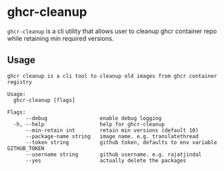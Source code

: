 # ghcr-cleanup

`ghcr-cleanup` is a cli utility that allows user to cleanup ghcr container repo while retaining min required versions.

## Usage

```
ghcr cleanup is a cli tool to cleanup old images from ghcr container registry

Usage:
  ghcr-cleanup [flags]

Flags:
      --debug                 enable debug logging
  -h, --help                  help for ghcr-cleanup
      --min-retain int        retain min versions (default 10)
      --package-name string   image name. e.g. translatethread
      --token string          github token, defaults to env variable GITHUB_TOKEN
      --username string       github username. e.g. rajatjindal
      --yes                   actually delete the packages

```